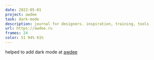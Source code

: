 ```yaml
---
date: 2022-05-01
project: awdee
task: dark-mode
description: journal for designers. inspiration, training, tools
url: https://awdee.ru
frames: 24
color: 51 94% 61%
---
```


helped to add dark mode at [awdee](https://awdee.ru/)
